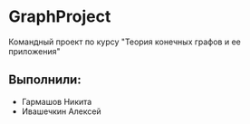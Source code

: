 # GraphProject

Командный проект по курсу "Теория конечных графов и ее приложения"

## Выполнили:
* Гармашов Никита
* Ивашечкин Алексей
